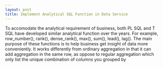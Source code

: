 ```yaml
---
layout: post
title: Implement Analytical SQL Function in Data Service
---
```


To accomodate the analytical requirement of business, both PL SQL and T SQL have developed similar analytical function over the years.  For example, row_number(), rank(), dense_rank(), max(), sum(), lead(), lag(). The main purpose of these functions is to help business get insight of data more conveniently.  It works differently from ordinary aggregation in that it can add aggregation in the same row, as oppose to regular aggregation which only list the unique combination of columns you grouped by 
